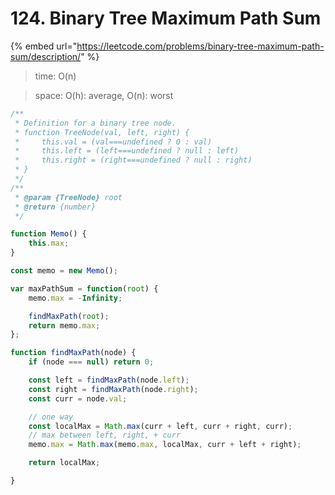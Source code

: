 # 124. Binary Tree Maximum Path Sum

{% embed url="https://leetcode.com/problems/binary-tree-maximum-path-sum/description/" %}

> time: O(n)

> space: O(h): average, O(n): worst

```jsx
/**
 * Definition for a binary tree node.
 * function TreeNode(val, left, right) {
 *     this.val = (val===undefined ? 0 : val)
 *     this.left = (left===undefined ? null : left)
 *     this.right = (right===undefined ? null : right)
 * }
 */
/**
 * @param {TreeNode} root
 * @return {number}
 */

function Memo() {
    this.max;
}

const memo = new Memo();

var maxPathSum = function(root) {
    memo.max = -Infinity;

    findMaxPath(root);
    return memo.max;
};

function findMaxPath(node) {
    if (node === null) return 0;

    const left = findMaxPath(node.left);
    const right = findMaxPath(node.right);
    const curr = node.val;

    // one way
    const localMax = Math.max(curr + left, curr + right, curr);
    // max between left, right, + curr
    memo.max = Math.max(memo.max, localMax, curr + left + right);

    return localMax;

}
```
